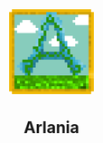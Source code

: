 <center>
<img src="https://github.com/LegendAmber/Arlania/blob/main/Arlania.png" width="150" height="150">
<h1>Arlania</h1>
</center>
